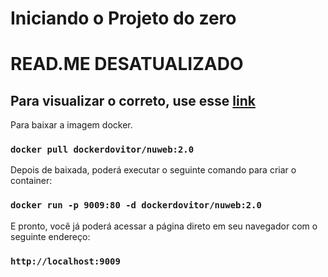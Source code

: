 # Iniciando o Projeto do zero

# READ.ME DESATUALIZADO
## Para visualizar o correto, use esse [link](https://github.com/GitDoVitor/nuweb-back)

Para baixar a imagem docker.
### `docker pull dockerdovitor/nuweb:2.0`

Depois de baixada, poderá executar o seguinte comando para criar o container:
### `docker run -p 9009:80 -d dockerdovitor/nuweb:2.0`

E pronto, você já poderá acessar a página direto em seu navegador com o seguinte endereço:
### `http://localhost:9009`
